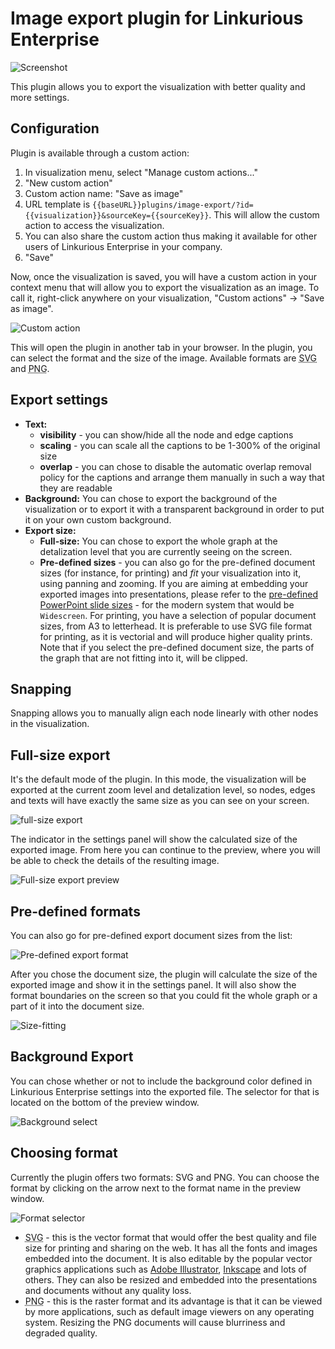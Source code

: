 # Image export plugin for Linkurious Enterprise

![Screenshot](./images/screenshot.png)

This plugin allows you to export the visualization with better quality and more settings.

## Configuration

Plugin is available through a custom action:

1.  In visualization menu, select "Manage custom actions..."
2.  "New custom action"
3.  Custom action name: "Save as image"
4.  URL template is `{{baseURL}}plugins/image-export/?id={{visualization}}&sourceKey={{sourceKey}}`. This will allow the custom action to access the visualization.
5.  You can also share the custom action thus making it available for other users of Linkurious Enterprise in your company.
6.  "Save"

Now, once the visualization is saved, you will have a custom action in your context menu that will allow you to export the visualization as an image. To call it, right-click anywhere on your visualization, "Custom actions" &rarr; "Save as image".

![Custom action](./images/custom-action.png)

This will open the plugin in another tab in your browser. In the plugin, you can select the format and the size of the image. Available formats are <abbr title="Scalable Vector Graphics">SVG</abbr> and <abbr title="Portable Network Graphics">PNG</abbr>.

## Export settings

- **Text:**
  - **visibility** - you can show/hide all the node and edge captions
  - **scaling** - you can scale all the captions to be 1-300% of the original size
  - **overlap** - you can chose to disable the automatic overlap removal policy for the captions and arrange them manually in such a way that they are readable
- **Background:** You can chose to export the background of the visualization or to export it with a transparent background in order to put it on your own custom background.
- **Export size:**
  - **Full-size:** You can chose to export the whole graph at the detalization level that you are currently seeing on the screen.
  - **Pre-defined sizes** - you can also go for the pre-defined document sizes (for instance, for printing) and _fit_ your visualization into it, using panning and zooming. If you are aiming at embedding your exported images into presentations, please refer to the [pre-defined PowerPoint slide sizes](https://support.microsoft.com/en-us/office/change-the-size-of-your-slides-040a811c-be43-40b9-8d04-0de5ed79987e) - for the modern system that would be `Widescreen`. For printing, you have a selection of popular document sizes, from A3 to letterhead. It is preferable to use SVG file format for printing, as it is vectorial and will produce higher quality prints. Note that if you select the pre-defined document size, the parts of the graph that are not fitting into it, will be clipped.

## Snapping
Snapping allows you to manually align each node linearly with other nodes in the visualization.  

## Full-size export

It's the default mode of the plugin. In this mode, the visualization will be exported at the current zoom level and detalization level, so nodes, edges and texts will have exactly the same size as you can see on your screen.

![full-size export](./images/full-size.gif)

The indicator in the settings panel will show the calculated size of the exported image. From here you can continue to the preview, where you will be able to check the details of the resulting image.

![Full-size export preview](./images/full-size-preview.png)

## Pre-defined formats

You can also go for pre-defined export document sizes from the list:

![Pre-defined export format](./images/predefined-format.png)

After you chose the document size, the plugin will calculate the size of the exported image and show it in the settings panel. It will also show the format boundaries on the screen so that you could fit the whole graph or a part of it into the document size.

![Size-fitting](./images/size-fitting.gif)

## Background Export

You can chose whether or not to include the background color defined in Linkurious Enterprise settings into the exported file. The selector for that is located on the bottom of the preview window.

![Background select](./images/background.gif)

## Choosing format

Currently the plugin offers two formats: SVG and PNG. You can choose the format by clicking on the arrow next to the format name in the preview window.

![Format selector](./images/format-select.png)

- <abbr title="Scalable Vector Graphics">SVG</abbr> - this is the vector format that would offer the best quality and file size for printing and sharing on the web. It has all the fonts and images embedded into the document. It is also editable by the popular vector graphics applications such as [Adobe Illustrator](https://www.adobe.com/), [Inkscape](https://inkscape.org/) and lots of others. They can also be resized and embedded into the presentations and documents without any quality loss.
- <abbr title="Portable Network Graphics">PNG</abbr> - this is the raster format and its advantage is that it can be viewed by more applications, such as default image viewers on any operating system. Resizing the PNG documents will cause blurriness and degraded quality.
